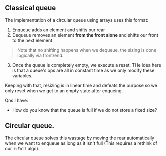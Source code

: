 ## Classical queue

The implementation of a circular queue using arrays uses this format:

1. Enqueue adds an element and shifts our rear
2. Dequeue removes an element **from the front alone** and shifts our front to the next element
> Note that no shifting happens when we dequeue, the sizing is done logically via front/end.
3. Once the queue is completely empty, we execute a reset. THe idea here is that a queue's ops are all in constant time as we only modify these variables.

Keeping with that, resizing is in linear time and defeats the purpose so we only reset when we get to an empty state after enqueing.

Qns I have:
* How do you know that the queue is full if we do not store a fixed size?

## Circular queue.

The circular queue solves this wastage by moving the rear automatically when we want to enqueue as long as it isn't full (This requires a rethink of our `isFull` algo).